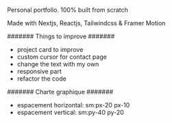 Personal portfolio. 100% built from scratch

Made with Nextjs, Reactjs, Tailwindcss & Framer Motion

####### Things to improve #######
- project card to improve
- custom cursor for contact page
- change the text with my own
- responsive part
- refactor the code

####### Charte graphique #######
- espacement horizontal: sm:px-20 px-10
- espacement vertical: sm:py-40 py-20
